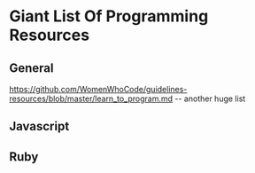 # Giant List Of Programming Resources

## General
 https://github.com/WomenWhoCode/guidelines-resources/blob/master/learn_to_program.md -- another huge list
 
## Javascript
  
## Ruby
  
